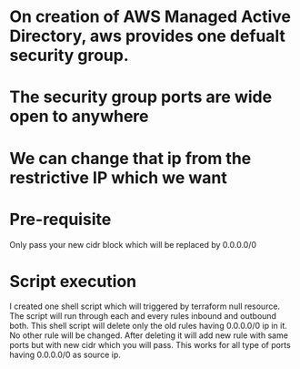 # On creation of AWS Managed Active Directory, aws provides one defualt security group.
# The security group ports are wide open to anywhere
# We can change that ip from the restrictive IP which we want

# Pre-requisite

Only pass your new cidr block which will be replaced by 0.0.0.0/0

# Script execution

I created one shell script which will triggered by terraform null resource.
The script will run through each and every rules inbound and outbound both.
This shell script will delete only the old rules having 0.0.0.0/0 ip in it. No other rule will be changed.
After deleting it will add new rule with same ports but with new cidr which you will pass.
This works for all type of ports having 0.0.0.0/0 as source ip.